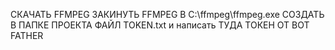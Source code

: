 СКАЧАТЬ FFMPEG 
ЗАКИНУТЬ FFMPEG В C:\ffmpeg\ffmpeg.exe
СОЗДАТЬ В ПАПКЕ ПРОЕКТА ФАЙЛ TOKEN.txt и написать ТУДА ТОКЕН ОТ BOT FATHER
